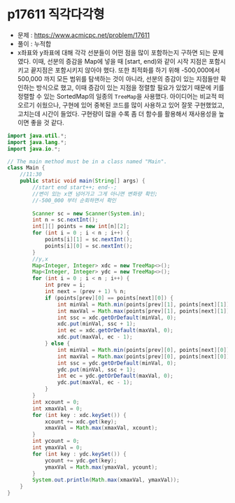 # p17611 직각다각형
* 문제 : https://www.acmicpc.net/problem/17611
* 풀이 : 누적합
* x좌표와 y좌표에 대해 각각 선분들이 어떤 점을 많이 포함하는지 구하면 되는 문제였다. 이때, 선분의 증감을 Map에 넣을 때 [start, end)와 같이 시작 지점은 포함시키고 끝지점은 포함시키지 않아야 했다. 또한 최적화를 하기 위해 -500,000에서 500,000 까지 모든 범위를 탐색하는 것이 아니라, 선분의 증감이 있는 지점들만 확인하는 방식으로 했고, 이때 증감이 있는 지점을 정렬할 필요가 있었기 때문에 키를 정렬할 수 있는 SortedMap의 일종의 `TreeMap`을 사용했다. 아이디어는 비교적 떠오르기 쉬웠으나, 구현에 있어 중복된 코드를 많이 사용하고 있어 잘못 구현했었고, 고치는데 시간이 들었다. 구현량이 많을 수록 좀 더 함수를 활용해서 재사용성을 높이면 좋을 것 같다.

```java
import java.util.*;
import java.lang.*;
import java.io.*;

// The main method must be in a class named "Main".
class Main {
    //11:30
    public static void main(String[] args) {
        //start end start++; end--;
        //변이 있는 x면 넘어가고 그게 아니면 변화량 확인;
        //-500_000 부터 순회하면서 확인
        
        Scanner sc = new Scanner(System.in);
        int n = sc.nextInt();
        int[][] points = new int[n][2];
        for (int i = 0 ; i < n ; i++) {
            points[i][1] = sc.nextInt();
            points[i][0] = sc.nextInt();
        }
        //y,x
        Map<Integer, Integer> xdc = new TreeMap<>();
        Map<Integer, Integer> ydc = new TreeMap<>();
        for (int i = 0 ; i < n ; i++) {
            int prev = i;
            int next = (prev + 1) % n;
            if (points[prev][0] == points[next][0]) {
                int minVal = Math.min(points[prev][1], points[next][1]);
                int maxVal = Math.max(points[prev][1], points[next][1]);
                int ssc = xdc.getOrDefault(minVal, 0);
                xdc.put(minVal, ssc + 1);
                int ec = xdc.getOrDefault(maxVal, 0);
                xdc.put(maxVal, ec - 1);
            } else {
                int minVal = Math.min(points[prev][0], points[next][0]);
                int maxVal = Math.max(points[prev][0], points[next][0]);
                int ssc = ydc.getOrDefault(minVal, 0);
                ydc.put(minVal, ssc + 1);
                int ec = ydc.getOrDefault(maxVal, 0);
                ydc.put(maxVal, ec - 1);
            }
        }
        int xcount = 0;
        int xmaxVal = 0;
        for (int key : xdc.keySet()) {
            xcount += xdc.get(key);
            xmaxVal = Math.max(xmaxVal, xcount);
        }
        int ycount = 0;
        int ymaxVal = 0;
        for (int key : ydc.keySet()) {
            ycount += ydc.get(key);
            ymaxVal = Math.max(ymaxVal, ycount);
        }
        System.out.println(Math.max(xmaxVal, ymaxVal));
    }
}
```
